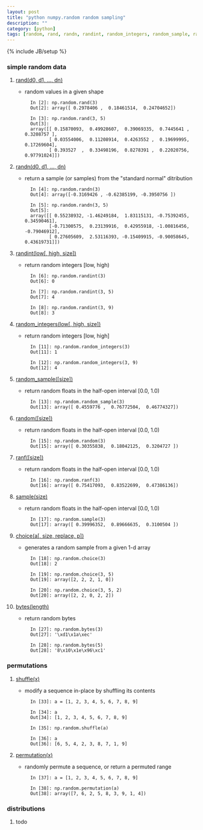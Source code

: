 ```yaml
---
layout: post
title: "python numpy.random random sampling"
description: ""
category: [python]
tags: [random, rand, randn, randint, random_integers, random_sample, ranf, sample, choice, bytes]
---
```

{% include JB/setup %}


### simple random data

1. [rand(d0, d1, ..., dn)](http://docs.scipy.org/doc/numpy/reference/generated/numpy.random.rand.html#numpy.random.rand)

    * random values in a given shape

            In [2]: np.random.rand(3)
            Out[2]: array([ 0.2978406 ,  0.18461514,  0.24704652])

            In [3]: np.random.rand(3, 5)
            Out[3]: 
            array([[ 0.15870093,  0.49928607,  0.39069335,  0.7445641 ,  0.3208757 ],
                   [ 0.03554006,  0.11208914,  0.4263552 ,  0.19699995,  0.17269604],
                   [ 0.393527  ,  0.33498196,  0.8278391 ,  0.22020756,  0.97791024]])

1. [randn(d0, d1, ..., dn)](http://docs.scipy.org/doc/numpy/reference/generated/numpy.random.randn.html#numpy.random.randn)

    * return a sample (or samples) from the "standard normal" ditribution

            In [4]: np.random.randn(3)
            Out[4]: array([-0.3169426 , -0.62385199, -0.3950756 ])

            In [5]: np.random.randn(3, 5)
            Out[5]: 
            array([[ 0.55238932, -1.46249184,  1.83115131, -0.75392455,  0.34590461],
                   [-0.71300575,  0.23139916,  0.42955918, -1.00816456, -0.79046912],
                   [ 0.27605609,  2.53116393, -0.15409915, -0.90058645,  0.43619731]])

1. [randint(low[, high, size])](http://docs.scipy.org/doc/numpy/reference/generated/numpy.random.randint.html#numpy.random.randint)

    * return random integers [low, high)

            In [6]: np.random.randint(3)
            Out[6]: 0

            In [7]: np.random.randint(3, 5)
            Out[7]: 4

            In [8]: np.random.randint(3, 9)
            Out[8]: 3

1. [random_integers(low[, high, size])](http://docs.scipy.org/doc/numpy/reference/generated/numpy.random.random_integers.html#numpy.random.random_integers)

    * return random integers [low, high]

            In [11]: np.random.random_integers(3)
            Out[11]: 1

            In [12]: np.random.random_integers(3, 9)
            Out[12]: 4

1. [random_sample([size])](http://docs.scipy.org/doc/numpy/reference/generated/numpy.random.random_sample.html#numpy.random.random_sample)

    * return random floats in the half-open interval [0.0, 1.0)

            In [13]: np.random.random_sample(3)
            Out[13]: array([ 0.4559776 ,  0.76772504,  0.46774327])

1. [random([size])](http://docs.scipy.org/doc/numpy/reference/generated/numpy.random.random.html#numpy.random.random)

    * return random floats in the half-open interval [0.0, 1.0)

            In [15]: np.random.random(3)
            Out[15]: array([ 0.30355838,  0.18042125,  0.3204727 ])

1. [ranf([size])](http://docs.scipy.org/doc/numpy/reference/generated/numpy.random.ranf.html#numpy.random.ranf)

    * return random floats in the half-open interval [0.0, 1.0)

            In [16]: np.random.ranf(3)
            Out[16]: array([ 0.75417093,  0.83522699,  0.47386136])

1. [sample(size)](http://docs.scipy.org/doc/numpy/reference/generated/numpy.random.sample.html#numpy.random.sample)

    * return random floats in the half-open interval [0.0, 1.0)

            In [17]: np.random.sample(3)
            Out[17]: array([ 0.39996352,  0.89666635,  0.3100504 ])

1. [choice(a[, size, replace, p])](http://docs.scipy.org/doc/numpy/reference/generated/numpy.random.choice.html#numpy.random.choice)

    * generates a random sample from a given 1-d array

            In [18]: np.random.choice(3)
            Out[18]: 2

            In [19]: np.random.choice(3, 5)
            Out[19]: array([2, 2, 2, 1, 0])

            In [20]: np.random.choice(3, 5, 2)
            Out[20]: array([2, 2, 0, 2, 2])

1. [bytes(length)](http://docs.scipy.org/doc/numpy/reference/generated/numpy.random.bytes.html#numpy.random.bytes)

    * return random bytes

            In [27]: np.random.bytes(3)
            Out[27]: '\xd1\x1a\xec'

            In [28]: np.random.bytes(5)
            Out[28]: '8\x10\x1e\x96\xc1'

### permutations

1. [shuffle(x)](http://docs.scipy.org/doc/numpy/reference/generated/numpy.random.shuffle.html#numpy.random.shuffle)

    * modify a sequence in-place by shuffling its contents

            In [33]: a = [1, 2, 3, 4, 5, 6, 7, 8, 9]

            In [34]: a
            Out[34]: [1, 2, 3, 4, 5, 6, 7, 8, 9]

            In [35]: np.random.shuffle(a)

            In [36]: a
            Out[36]: [6, 5, 4, 2, 3, 8, 7, 1, 9]

1. [permutation(x)](http://docs.scipy.org/doc/numpy/reference/generated/numpy.random.permutation.html#numpy.random.permutation)

    * randomly permute a sequence, or return a permuted range

            In [37]: a = [1, 2, 3, 4, 5, 6, 7, 8, 9]

            In [38]: np.random.permutation(a)
            Out[38]: array([7, 6, 2, 5, 8, 3, 9, 1, 4])

### distributions

1. todo